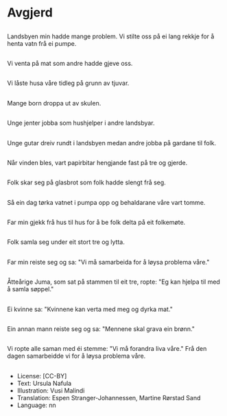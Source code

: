 # Avgjerd

##
Landsbyen min hadde mange problem. Vi stilte oss på ei lang rekkje for å henta vatn frå ei pumpe.

##
Vi venta på mat som andre hadde gjeve oss.

##
Vi låste husa våre tidleg på grunn av tjuvar.

##
Mange born droppa ut av skulen.

##
Unge jenter jobba som hushjelper i andre landsbyar.

##
Unge gutar dreiv rundt i landsbyen medan andre jobba på gardane til folk.

##
Når vinden bles, vart papirbitar hengjande fast på tre og gjerde.

##
Folk skar seg på glasbrot som folk hadde slengt frå seg.

##
Så ein dag tørka vatnet i pumpa opp og behaldarane våre vart tomme.

##
Far min gjekk frå hus til hus for å be folk delta på eit folkemøte.

##
Folk samla seg under eit stort tre og lytta.

##
Far min reiste seg og sa: "Vi må samarbeida for å løysa problema våre."

##
Åtteårige Juma, som sat på stammen til eit tre, ropte: "Eg kan hjelpa til med å samla søppel."

##
Ei kvinne sa: "Kvinnene kan verta med meg og dyrka mat."

##
Ein annan mann reiste seg og sa: "Mennene skal grava ein brønn."

##
Vi ropte alle saman med éi stemme: "Vi må forandra liva våre." Frå den dagen samarbeidde vi for å løysa problema våre.

##
* License: [CC-BY]
* Text: Ursula Nafula
* Illustration: Vusi Malindi
* Translation: Espen Stranger-Johannessen, Martine Rørstad Sand
* Language: nn
